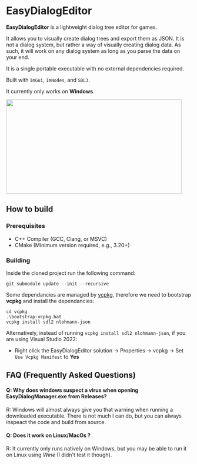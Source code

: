# EasyDialogEditor

**EasyDialogEditor** is a lightweight dialog tree editor for games. 

It allows you to visually create dialog trees and export them as JSON.
It is not a dialog system, but rather a way of visually creating dialog data. As such, it will work on any dialog system as long as you parse the data on your end.

It is a single portable executable with no external dependencies required. 

Built with `ImGui`, `ImNodes`, and `SDL3`.

It currently only works on **Windows**.

<img src="https://github.com/user-attachments/assets/b8f0e885-0daa-4acf-a63a-2e986947150d" width="477" height="257"/>

## How to build

### Prerequisites
- C++ Compiler (GCC, Clang, or MSVC)
- CMake (Minimum version required, e.g., 3.20+)

### Building
Inside the cloned project run the following command:

```
git submodule update --init --recursive
```

Some dependancies are managed by [vcpkg](https://github.com/microsoft/vcpkg), therefore we need to bootstrap **vcpkg** and install the dependancies:
```
cd vcpkg
.\bootstrap-vcpkg.bat
vcpkg install sdl2 nlohmann-json
```
Alternatively, instead of running `vcpkg install sdl2 nlohmann-json`, if you are using Visual Studio 2022:
- Right click the EasyDialogEditor solution → Properties → vcpkg → Set `Use Vcpkg Manifest` to **Yes**

## FAQ (Frequently Asked Questions)

#### Q: Why does windows suspect a virus when opening EasyDialogManager.exe from Releases?
R: Windows will almost always give you that warning when running a downloaded executable. There is not much I can do, but you can always inspeact the code and build from source.

#### Q: Does it work on Linux/MacOs ?
R: It currently only runs natively on Windows, but you may be able to run it on Linux using *Wine* (I didn't test it though).
